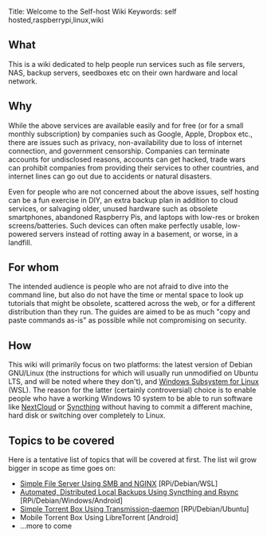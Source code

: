 Title: Welcome to the Self-host Wiki
Keywords: self hosted,raspberrypi,linux,wiki

## What

This is a wiki dedicated to help people run services such as file
servers, NAS, backup servers, seedboxes etc on their own hardware and
local network.

## Why

While the above services are available easily and for free (or for a
small monthly subscription) by companies such as Google, Apple, Dropbox
etc., there are issues such as privacy, non-availability due to loss of
internet connection, and government censorship. Companies can terminate
accounts for undisclosed reasons, accounts can
get hacked, trade wars can prohibit companies from providing their services to other countries, and internet lines can go out due to accidents or natural disasters.

Even for people who are not concerned about the above issues, self hosting can be
a fun exercise in DIY, an extra backup plan in addition to cloud
services, or salvaging older, unused hardware such as obsolete
smartphones, abandoned Raspberry Pis, and laptops with low-res or broken
screens/batteries. Such devices can often make perfectly usable,
low-powered servers instead of rotting away in a basement, or worse, in a
landfill.

## For whom

The intended audience is people who are not afraid to dive into the
command line, but also do not have the time or mental space to look up
tutorials that might be obsolete, scattered across the web, or for a
different distribution than they run. The guides are aimed to be as
much "copy and paste commands as-is" as possible while not compromising
on security.

## How

This wiki will primarily focus on two platforms: the latest version of
Debian GNU/Linux (the instructions for which will usually run unmodified
on Ubuntu LTS, and will be noted where they don't), and [Windows
Subsystem for Linux](http://en.wikipedia.org/wiki/Windows_Subsystem_for_Linux) (WSL). The reason for the latter (certainly
controversial) choice is to enable people who have a working Windows 10
system to be able to run software like [NextCloud](https://nextcloud.com/) or [Syncthing](https://syncthing.net/) without
having to commit a different machine, hard disk or switching over
completely to Linux.

## Topics to be covered

Here is a tentative list of topics that will be covered at first. The
list wil grow bigger in scope as time goes on:

-   [Simple File Server Using SMB and NGINX](fileserver.html) \[RPi/Debian/WSL\]
-   [Automated, Distributed Local Backups Using Syncthing and Rsync](sync_backup.html)
    \[RPi/Debian/Windows/Android\]
-   [Simple Torrent Box Using Transmission-daemon](torrentbox.html) \[RPi/Debian/Ubuntu\]
-   Mobile Torrent Box Using LibreTorrent \[Android\]
-   ...more to come

